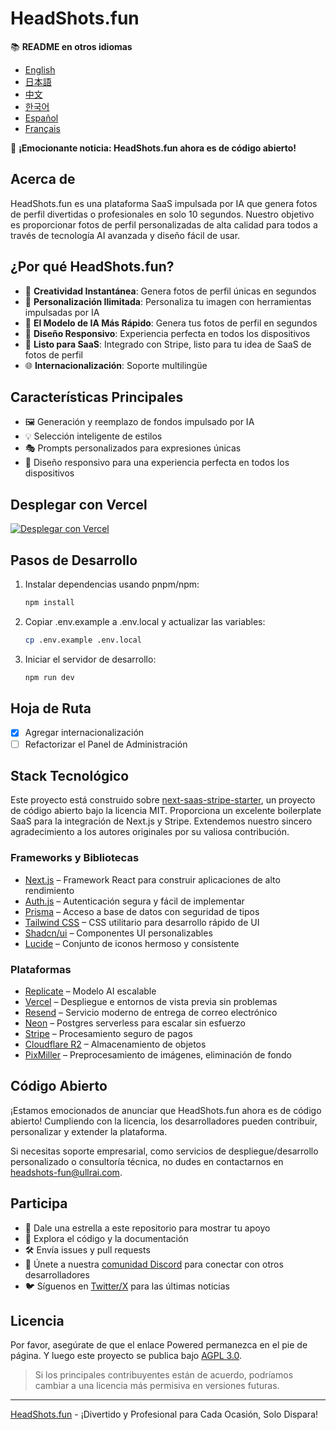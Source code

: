 # HeadShots.fun

📚 **README en otros idiomas**
- [English](README.md)
- [日本語](README.ja.md)
- [中文](README.zh-CN.md)
- [한국어](README.ko.md)
- [Español](README.es.md)
- [Français](README.fr.md)

🎉 **¡Emocionante noticia: HeadShots.fun ahora es de código abierto!**

## Acerca de

HeadShots.fun es una plataforma SaaS impulsada por IA que genera fotos de perfil divertidas o profesionales en solo 10 segundos. Nuestro objetivo es proporcionar fotos de perfil personalizadas de alta calidad para todos a través de tecnología AI avanzada y diseño fácil de usar.

## ¿Por qué HeadShots.fun?

- 🎨 **Creatividad Instantánea**: Genera fotos de perfil únicas en segundos
- 🌈 **Personalización Ilimitada**: Personaliza tu imagen con herramientas impulsadas por IA
- 📸 **El Modelo de IA Más Rápido**: Genera tus fotos de perfil en segundos
- 📱 **Diseño Responsivo**: Experiencia perfecta en todos los dispositivos
- 💼 **Listo para SaaS**: Integrado con Stripe, listo para tu idea de SaaS de fotos de perfil
- 🌐 **Internacionalización**: Soporte multilingüe

## Características Principales

- 🖼️ Generación y reemplazo de fondos impulsado por IA
- 💡 Selección inteligente de estilos
- 🎭 Prompts personalizados para expresiones únicas
- 📱 Diseño responsivo para una experiencia perfecta en todos los dispositivos

## Desplegar con Vercel

[![Desplegar con Vercel](https://vercel.com/button)](https://vercel.com/new/clone?repository-url=https%3A%2F%2Fgithub.com%2FUllrAI%2FHeadShots.fun)

## Pasos de Desarrollo

1. Instalar dependencias usando pnpm/npm:
   ```bash
   npm install
   ```

2. Copiar .env.example a .env.local y actualizar las variables:
   ```bash
   cp .env.example .env.local
   ```

3. Iniciar el servidor de desarrollo:
   ```bash
   npm run dev
   ```

## Hoja de Ruta

- [x] Agregar internacionalización
- [ ] Refactorizar el Panel de Administración

## Stack Tecnológico

Este proyecto está construido sobre [next-saas-stripe-starter](https://github.com/mickasmt/next-saas-stripe-starter), un proyecto de código abierto bajo la licencia MIT. Proporciona un excelente boilerplate SaaS para la integración de Next.js y Stripe. Extendemos nuestro sincero agradecimiento a los autores originales por su valiosa contribución.

### Frameworks y Bibliotecas
- [Next.js](https://nextjs.org/?from=headshots.fun) – Framework React para construir aplicaciones de alto rendimiento
- [Auth.js](https://authjs.dev/?from=headshots.fun) – Autenticación segura y fácil de implementar
- [Prisma](https://www.prisma.io/?from=headshots.fun) – Acceso a base de datos con seguridad de tipos
- [Tailwind CSS](https://tailwindcss.com/?from=headshots.fun) – CSS utilitario para desarrollo rápido de UI
- [Shadcn/ui](https://ui.shadcn.com/?from=headshots.fun) – Componentes UI personalizables
- [Lucide](https://lucide.dev/?from=headshots.fun) – Conjunto de iconos hermoso y consistente

### Plataformas
- [Replicate](https://replicate.com/?from=headshots.fun) – Modelo AI escalable
- [Vercel](https://vercel.com/?from=headshots.fun) – Despliegue e entornos de vista previa sin problemas
- [Resend](https://resend.com/?from=headshots.fun) – Servicio moderno de entrega de correo electrónico
- [Neon](https://neon.tech/?from=headshots.fun) – Postgres serverless para escalar sin esfuerzo
- [Stripe](https://stripe.com/?from=headshots.fun) – Procesamiento seguro de pagos
- [Cloudflare R2](https://developers.cloudflare.com/r2/?from=headshots.fun) – Almacenamiento de objetos
- [PixMiller](https://pixmiller.com/?from=headshots.fun) – Preprocesamiento de imágenes, eliminación de fondo

## Código Abierto

¡Estamos emocionados de anunciar que HeadShots.fun ahora es de código abierto!
Cumpliendo con la licencia, los desarrolladores pueden contribuir, personalizar y extender la plataforma.

Si necesitas soporte empresarial, como servicios de despliegue/desarrollo personalizado o consultoría técnica, no dudes en contactarnos en headshots-fun@ullrai.com.

## Participa
- 🌟 Dale una estrella a este repositorio para mostrar tu apoyo
- 👀 Explora el código y la documentación
- 🛠️ Envía issues y pull requests
- 💬 Únete a nuestra [comunidad Discord](https://discord.gg/vdqwAcp7mf) para conectar con otros desarrolladores
- 🐦 Síguenos en [Twitter/X](https://twitter.com/ullr_ai) para las últimas noticias

## Licencia
Por favor, asegúrate de que el enlace Powered permanezca en el pie de página.
Y luego este proyecto se publica bajo [AGPL 3.0](./LICENSE.md).

> Si los principales contribuyentes están de acuerdo, podríamos cambiar a una licencia más permisiva en versiones futuras.

---
[HeadShots.fun](https://headshots.fun/?from=GitHub) - ¡Divertido y Profesional para Cada Ocasión, Solo Dispara! 